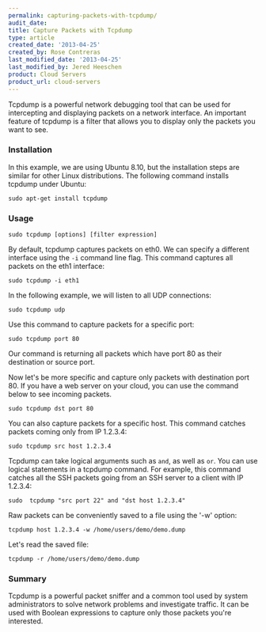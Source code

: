 ```yaml
---
permalink: capturing-packets-with-tcpdump/
audit_date:
title: Capture Packets with Tcpdump
type: article
created_date: '2013-04-25'
created_by: Rose Contreras
last_modified_date: '2013-04-25'
last_modified_by: Jered Heeschen
product: Cloud Servers
product_url: cloud-servers
---
```


Tcpdump is a powerful network debugging tool that can be used for
intercepting and displaying packets on a network interface. An important
feature of tcpdump is a filter that allows you to display only the
packets you want to see.

### Installation

In this example, we are using Ubuntu 8.10, but the installation
steps are similar for other Linux distributions. The following command
installs tcpdump under Ubuntu:

    sudo apt-get install tcpdump

### Usage

    sudo tcpdump [options] [filter expression]

By default, tcpdump captures packets on eth0. We can specify a
different interface using the `-i` command line flag. This command 
captures all packets on the eth1 interface:

    sudo tcpdump -i eth1

In the following example, we will listen to all UDP connections:

    sudo tcpdump udp

Use this command to capture packets for a specific port:

    sudo tcpdump port 80

Our command is returning all packets which have port 80 as their
destination or source port.

Now let's be more specific and capture only packets with destination
port 80. If you have a web server on your cloud, you can use the
command below to see incoming packets.

    sudo tcpdump dst port 80

You can also capture packets for a specific host. This command 
catches packets coming only from IP 1.2.3.4:

    sudo tcpdump src host 1.2.3.4

Tcpdump can take logical arguments such as `and`, as well as `or`. You
can use logical statements in a tcpdump command. For example, this command catches
all the SSH packets going from an SSH server to a client with IP
1.2.3.4:

    sudo  tcpdump "src port 22" and "dst host 1.2.3.4"

Raw packets can be conveniently saved to a file using the '-w' option:

    tcpdump host 1.2.3.4 -w /home/users/demo/demo.dump

Let's read the saved file:

    tcpdump -r /home/users/demo/demo.dump

### Summary

Tcpdump is a powerful packet sniffer and a common tool used by system
administrators to solve network problems and investigate traffic. It can
be used with Boolean expressions to capture only those packets you're
interested.
